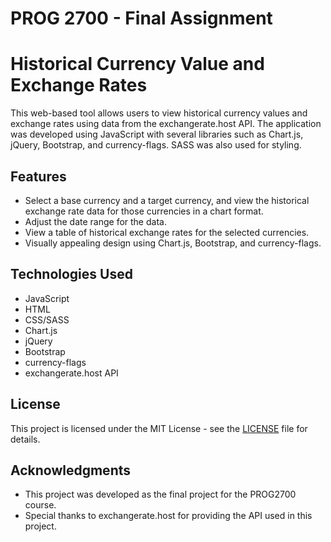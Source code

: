# PROG 2700 - Final Assignment

# Historical Currency Value and Exchange Rates

This web-based tool allows users to view historical currency values and exchange rates using data from the exchangerate.host API. The application was developed using JavaScript with several libraries such as Chart.js, jQuery, Bootstrap, and currency-flags. SASS was also used for styling.

## Features

- Select a base currency and a target currency, and view the historical exchange rate data for those currencies in a chart format.
- Adjust the date range for the data.
- View a table of historical exchange rates for the selected currencies.
- Visually appealing design using Chart.js, Bootstrap, and currency-flags.

## Technologies Used

- JavaScript
- HTML
- CSS/SASS
- Chart.js
- jQuery
- Bootstrap
- currency-flags
- exchangerate.host API

## License

This project is licensed under the MIT License - see the [LICENSE](LICENSE) file for details.

## Acknowledgments

- This project was developed as the final project for the PROG2700 course.
- Special thanks to exchangerate.host for providing the API used in this project.
